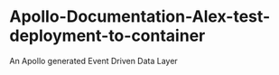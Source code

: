 # Apollo-Documentation-Alex-test-deployment-to-container
An Apollo generated Event Driven Data Layer
